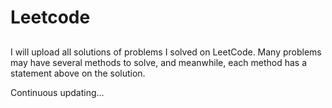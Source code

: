 # Leetcode

## 
I will upload all solutions of problems I solved on LeetCode. Many problems may have several methods to solve, and meanwhile, each method has a statement above on the solution. 

Continuous updating...
